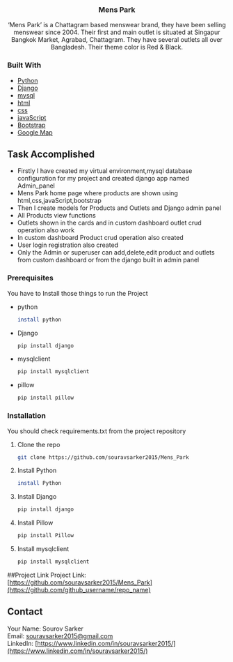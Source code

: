 <div id="top"></div>
<div align="center">
<h3 align="center">Mens Park</h3>

  <p align="center">
    ‘Mens Park’ is a Chattagram based menswear brand, they have been selling menswear since
2004. Their first and main outlet is situated at Singapur Bangkok Market, Agrabad, Chattagram.
They have several outlets all over Bangladesh. Their theme color is Red & Black.
    <br />
    
  </p>
</div>

### Built With
* [Python](https://Python.org/)
* [Django](https://Django.org/)
* [mysql](https://mysql.org/)
* [html](https://html.io/)
* [css](https://css.dev/)
* [javaScript](https://javascript.com)
* [Bootstrap](https://getbootstrap.com)
* [Google Map](https://jquery.com)



<!-- GETTING STARTED -->
## Task Accomplished
* Firstly I have created my virtual environment,mysql database configuration for my project and created django app named Admin_panel
* Mens Park home page where products are shown using html,css,javaScript,bootstrap
* Then I create models for Products and Outlets and Django admin panel
* All Products view functions
* Outlets shown in the cards and in custom dashboard outlet crud operation also work
* In custom dashboard Product crud operation also created
* User login registration also created
* Only the Admin or superuser can add,delete,edit product and outlets from custom dashboard or from the django built in admin panel 

### Prerequisites
You have to Install those things to run the Project 
* python
  ```sh
  install python
  ```

* Django
  ```sh
  pip install django
  ```
* mysqlclient
  ```sh
  pip install mysqlclient
  ```
* pillow
  ```sh
  pip install pillow
  ```
### Installation
You should check requirements.txt from the project repository
<br>  
1. Clone the repo
   ```sh
   git clone https://github.com/souravsarker2015/Mens_Park

   ```

2. Install Python 
   ```sh
   install Python
   ```

3. Install Django 
   ```sh
   pip install django
   ```

3. Install Pillow 
   ```sh
   pip install Pillow
   ```
3. Install mysqlclient 
   ```sh
   pip install mysqlclient
   ```

##Project Link
Project Link: [https://github.com/souravsarker2015/Mens_Park](https://github.com/github_username/repo_name)

## Contact

Your Name: Sourov Sarker
<br />
Email: [souravsarker2015@gmail.com](https://mail.google.com/mail/u/0/)
<br>
LinkedIn: [https://www.linkedin.com/in/souravsarker2015/](https://www.linkedin.com/in/souravsarker2015/)
<br>











